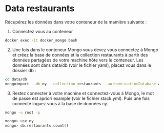 # Data restaurants

Récupérez les données dans votre conteneur de la mamière suivante :

1. Connectez vous au conteneur

```bash
docker exec -it docker_mongo bash 
```

2. Une fois dans le conteneur Mongo vous devez vous connectez à Mongo et créez la base de données et la collection restaurants à partir des données partagées de votre machine hôte vers le conteneur. Les données sont dans data/db (voir le fichier yaml), placez vous dans le dossier db :

```bash
cd data/db
mongoimport --db ny --collection restaurants --authenticationDatabase admin --username root --password example --drop --file ./primer-dataset.json
```

3. Restez connecter à votre machine et connectez-vous à Mongo, le mot de passe est apriori example (voir le fichier stack.yml). Puis une fois connecté loguez vous à la base de données ny.

```bash
mongo -u root -p

mongo> use ny
mongo> db.restaurants.count()
```